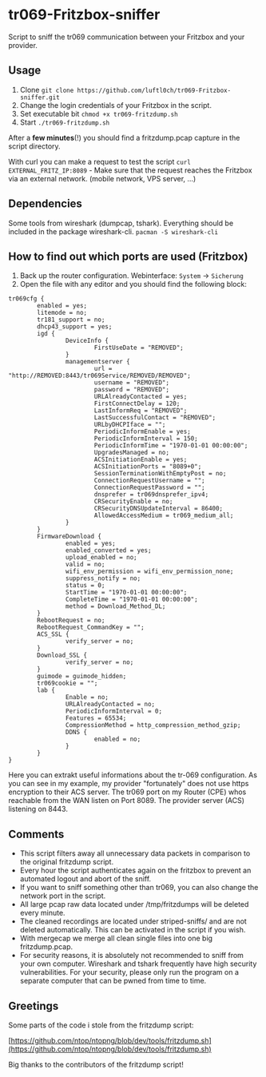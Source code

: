 # tr069-Fritzbox-sniffer
Script to sniff the tr069 communication between your Fritzbox and your provider.


## Usage

1. Clone `git clone https://github.com/luftl0ch/tr069-Fritzbox-sniffer.git`
2. Change the login credentials of your Fritzbox in the script.
3. Set executable bit `chmod +x tr069-fritzdump.sh`
4. Start `./tr069-fritzdump.sh`

After a **few minutes**(!) you should find a fritzdump.pcap capture in the script directory.

With curl you can make a request to test the script `curl EXTERNAL_FRITZ_IP:8089` - 
Make sure that the request reaches the Fritzbox via an external network. (mobile network, VPS server, ...)

## Dependencies

Some tools from wireshark (dumpcap, tshark). Everything should be included in the package wireshark-cli. `pacman -S wireshark-cli`

## How to find out which ports are used (Fritzbox)

1. Back up the router configuration. Webinterface: `System` -> `Sicherung`
2. Open the file with any editor and you should find the following block:

```
tr069cfg {
        enabled = yes;
        litemode = no;
        tr181_support = no;
        dhcp43_support = yes;
        igd {
                DeviceInfo {
                        FirstUseDate = "REMOVED";
                }
                managementserver {
                        url = "http://REMOVED:8443/tr069Service/REMOVED/REMOVED";
                        username = "REMOVED";
                        password = "REMOVED";
                        URLAlreadyContacted = yes;
                        FirstConnectDelay = 120;
                        LastInformReq = "REMOVED";
                        LastSuccessfulContact = "REMOVED";
                        URLbyDHCPIface = "";
                        PeriodicInformEnable = yes;
                        PeriodicInformInterval = 150;
                        PeriodicInformTime = "1970-01-01 00:00:00";
                        UpgradesManaged = no;
                        ACSInitiationEnable = yes;
                        ACSInitiationPorts = "8089+0";
                        SessionTerminationWithEmptyPost = no;
                        ConnectionRequestUsername = "";
                        ConnectionRequestPassword = "";
                        dnsprefer = tr069dnsprefer_ipv4;
                        CRSecurityEnable = no;
                        CRSecurityDNSUpdateInterval = 86400;
                        AllowedAccessMedium = tr069_medium_all;
                }
        }
        FirmwareDownload {
                enabled = yes;
                enabled_converted = yes;
                upload_enabled = no;
                valid = no;
                wifi_env_permission = wifi_env_permission_none;
                suppress_notify = no;
                status = 0;
                StartTime = "1970-01-01 00:00:00";
                CompleteTime = "1970-01-01 00:00:00";
                method = Download_Method_DL;
        }
        RebootRequest = no;
        RebootRequest_CommandKey = "";
        ACS_SSL {
                verify_server = no;
        }
        Download_SSL {
                verify_server = no;
        }
        guimode = guimode_hidden;
        tr069cookie = "";
        lab {
                Enable = no;
                URLAlreadyContacted = no;
                PeriodicInformInterval = 0;
                Features = 65534;
                CompressionMethod = http_compression_method_gzip;
                DDNS {
                        enabled = no;
                }
        }
}
```

Here you can extrakt useful informations about the tr-069 configuration. As you can see in my example, my provider "fortunately" does not use https encryption to their ACS server. The tr069 port on my Router (CPE) whos reachable from the WAN listen on Port 8089. The provider server (ACS) listening on 8443.

## Comments

- This script filters away all unnecessary data packets in comparison to the original fritzdump script. 
- Every hour the script authenticates again on the fritzbox to prevent an automated logout and abort of the sniff. 
- If you want to sniff something other than tr069, you can also change the network port in the script. 
- All large pcap raw data located under /tmp/fritzdumps will be deleted every minute. 
- The cleaned recordings are located under striped-sniffs/ and are not deleted automatically. This can be activated in the script if you wish. 
- With mergecap we merge all clean single files into one big fritzdump.pcap.
- For security reasons, it is absolutely not recommended to sniff from your own computer. Wireshark and tshark frequently have high security vulnerabilities. For your security, please only run the program on a separate computer that can be pwned from time to time.


## Greetings

Some parts of the code i stole from the fritzdump script:

[https://github.com/ntop/ntopng/blob/dev/tools/fritzdump.sh](https://github.com/ntop/ntopng/blob/dev/tools/fritzdump.sh)

Big thanks to the contributors of the fritzdump script!
